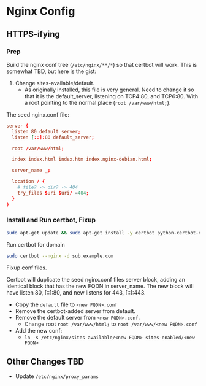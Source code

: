 # Nginx Config

## HTTPS-ifying

### Prep

Build the nginx conf tree (`/etc/nginx/**/*`) so that certbot will work. This is somewhat TBD,
but here is the gist:

1. Change sites-available/default.
   * As originally installed, this file is very general. Need to change it so that it is
     the default_server, listening on TCP4:80, and TCP6:80. With a root pointing to the
     normal place (`root /var/www/html;`).

The seed nginx.conf file:

```nginx.conf
server {
  listen 80 default_server;
  listen [::]:80 default_server;

  root /var/www/html;

  index index.html index.htm index.nginx-debian.html;

  server_name _;

  location / {
    # file? -> dir? -> 404
    try_files $uri $uri/ =404;
  }
}
```

### Install and Run certbot, Fixup

```sh
sudo apt-get update && sudo apt-get install -y certbot python-certbot-nginx
```

Run certbot for domain

```sh
sudo certbot --nginx -d sub.example.com
```

Fixup conf files.

Certbot will duplicate the seed nginx.conf files server block, adding an identical block
that has the new FQDN in server_name. The new block will have listen 80, [::]:80, and
new listens for 443, [::]:443.

* Copy the `default` file to `<new FQDN>.conf`
* Remove the certbot-added server from default.
* Remove the default server from `<new FQDN>.conf`.
  * Change root `root /var/www/html;` to `root /var/www/<new FQDN>.conf`
* Add the new conf:
  * `ln -s /etc/nginx/sites-available/<new FQDN> sites-enabled/<new FQDN>`

## Other Changes TBD

* Update `/etc/nginx/proxy_params`
